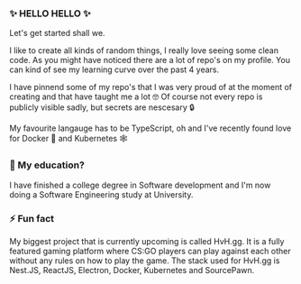 ### ✨ HELLO HELLO ✨

Let's get started shall we.

I like to create all kinds of random things, I really love seeing some clean code. As you might have noticed there are a lot of repo's on my profile. You can kind of see my learning curve over the past 4 years. 

I have pinnend some of my repo's that I was very proud of at the moment of creating and that have taught me a lot 🤓
Of course not every repo is publicly visible sadly, but secrets are nescesary 🔒

My favourite langauge has to be TypeScript, oh and I've recently found love for Docker 🐋 and Kubernetes 🕸️

### 🎒 My education? 
I have finished a college degree in Software development and I'm now doing a Software Engineering study at University.

### ⚡ Fun fact
My biggest project that is currently upcoming is called HvH.gg. It is a fully featured gaming platform where CS:GO players can play against each other without any rules on how to play the game. The stack used for HvH.gg is Nest.JS, ReactJS, Electron, Docker, Kubernetes and SourcePawn.
